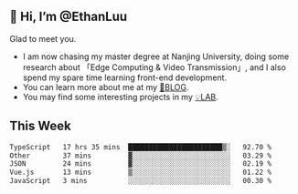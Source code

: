 ## 👋 Hi, I’m @EthanLuu

Glad to meet you.

- I am now chasing my master degree at Nanjing University, doing some research about 「Edge Computing & Video Transmission」, and I also spend my spare time learning front-end development.
- You can learn more about me at my [📝BLOG](https://blog.ethanloo.cn).
- You may find some interesting projects in my [💡LAB](https://lab.ethanloo.cn).

## This Week
<!--START_SECTION:waka-->

```txt
TypeScript   17 hrs 35 mins  ███████████████████████▒░   92.70 %
Other        37 mins         ▓░░░░░░░░░░░░░░░░░░░░░░░░   03.29 %
JSON         24 mins         ▓░░░░░░░░░░░░░░░░░░░░░░░░   02.19 %
Vue.js       13 mins         ▒░░░░░░░░░░░░░░░░░░░░░░░░   01.22 %
JavaScript   3 mins          ░░░░░░░░░░░░░░░░░░░░░░░░░   00.30 %
```

<!--END_SECTION:waka-->
